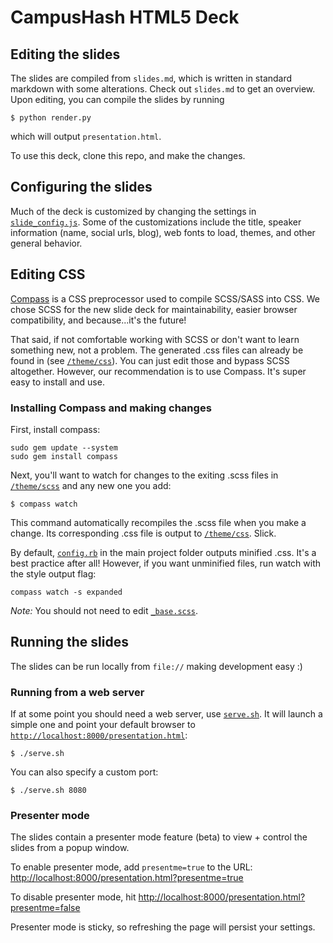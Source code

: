 # CampusHash HTML5 Deck

## Editing the slides

The slides are compiled from `slides.md`, which is written in standard markdown with some alterations. Check out `slides.md` to get an overview. Upon editing, you can compile the slides by running

```
$ python render.py
```

which will output `presentation.html`.

To use this deck, clone this repo, and make the changes.

## Configuring the slides

Much of the deck is customized by changing the settings in [`slide_config.js`](slide_config.js).
Some of the customizations include the title, speaker
information (name, social urls, blog), web fonts to load, themes, and other
general behavior.

## Editing CSS

[Compass](http://compass-style.org/install/) is a CSS preprocessor used to compile
SCSS/SASS into CSS. We chose SCSS for the new slide deck for maintainability,
easier browser compatibility, and because...it's the future!

That said, if not comfortable working with SCSS or don't want to learn something
new, not a problem. The generated .css files can already be found in
(see [`/theme/css`](theme/css)). You can just edit those and bypass SCSS altogether.
However, our recommendation is to use Compass. It's super easy to install and use.

### Installing Compass and making changes

First, install compass:

    sudo gem update --system
    sudo gem install compass

Next, you'll want to watch for changes to the exiting .scss files in [`/theme/scss`](theme/scss)
and any new one you add:

```
$ compass watch
```

This command automatically recompiles the .scss file when you make a change.
Its corresponding .css file is output to [`/theme/css`](theme/css). Slick.

By default, [`config.rb`](config.rb) in the main project folder outputs minified
.css. It's a best practice after all! However, if you want unminified files,
run watch with the style output flag:
```
compass watch -s expanded
```

*Note:* You should not need to edit [`_base.scss`](theme/scss/_base.scss).

## Running the slides

The slides can be run locally from `file://` making development easy :)

### Running from a web server

If at some point you should need a web server, use [`serve.sh`](serve.sh). It will
launch a simple one and point your default browser to [`http://localhost:8000/presentation.html`](http://localhost:8000/presentation.html):
```
$ ./serve.sh
```

You can also specify a custom port:
```
$ ./serve.sh 8080
```

### Presenter mode

The slides contain a presenter mode feature (beta) to view + control the slides
from a popup window.

To enable presenter mode, add `presentme=true` to the URL: [http://localhost:8000/presentation.html?presentme=true](http://localhost:8000/presentation.html?presentme=true)

To disable presenter mode, hit [http://localhost:8000/presentation.html?presentme=false](http://localhost:8000/presentation.html?presentme=false)

Presenter mode is sticky, so refreshing the page will persist your settings.